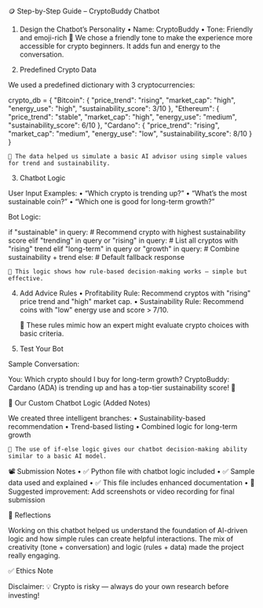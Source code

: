 
🪙 Step-by-Step Guide – CryptoBuddy Chatbot

1. Design the Chatbot’s Personality
	•	Name: CryptoBuddy
	•	Tone: Friendly and emoji-rich
	📝 We chose a friendly tone to make the experience more accessible for crypto beginners. It adds fun and energy to the conversation.

2. Predefined Crypto Data

We used a predefined dictionary with 3 cryptocurrencies:

crypto_db = {
    "Bitcoin": {
        "price_trend": "rising",
        "market_cap": "high",
        "energy_use": "high",
        "sustainability_score": 3/10
    },
    "Ethereum": {
        "price_trend": "stable",
        "market_cap": "high",
        "energy_use": "medium",
        "sustainability_score": 6/10
    },
    "Cardano": {
        "price_trend": "rising",
        "market_cap": "medium",
        "energy_use": "low",
        "sustainability_score": 8/10
    }
}

	📝 The data helped us simulate a basic AI advisor using simple values for trend and sustainability.

3. Chatbot Logic

User Input Examples:
	•	“Which crypto is trending up?”
	•	“What’s the most sustainable coin?”
	•	“Which one is good for long-term growth?”

Bot Logic:

if "sustainable" in query:
    # Recommend crypto with highest sustainability score
elif "trending" in query or "rising" in query:
    # List all cryptos with "rising" trend
elif "long-term" in query or "growth" in query:
    # Combine sustainability + trend
else:
    # Default fallback response

	📝 This logic shows how rule-based decision-making works — simple but effective.

4. Add Advice Rules
	•	Profitability Rule: Recommend cryptos with "rising" price trend and "high" market cap.
	•	Sustainability Rule: Recommend coins with "low" energy use and score > 7/10.

	📝 These rules mimic how an expert might evaluate crypto choices with basic criteria.

5. Test Your Bot

Sample Conversation:

You: Which crypto should I buy for long-term growth?
CryptoBuddy: Cardano (ADA) is trending up and has a top-tier sustainability score! 🚀

🧠 Our Custom Chatbot Logic (Added Notes)

We created three intelligent branches:
	•	Sustainability-based recommendation
	•	Trend-based listing
	•	Combined logic for long-term growth

	📝 The use of if-else logic gives our chatbot decision-making ability similar to a basic AI model.

📽 Submission Notes
	•	✅ Python file with chatbot logic included
	•	✅ Sample data used and explained
	•	✅ This file includes enhanced documentation
	•	📝 Suggested improvement: Add screenshots or video recording for final submission

📝 Reflections

Working on this chatbot helped us understand the foundation of AI-driven logic and how simple rules can create helpful interactions. The mix of creativity (tone + conversation) and logic (rules + data) made the project really engaging.

✅ Ethics Note

Disclaimer: 💡 Crypto is risky — always do your own research before investing!
